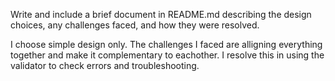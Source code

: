 Write and include a brief document in README.md describing the design choices, any challenges faced, and how they were resolved.

I choose simple design only. The challenges I faced are alligning everything together and make it complementary to eachother. I resolve this in using the validator to check errors and troubleshooting.
